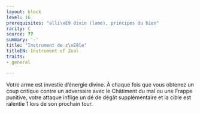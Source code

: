 ```yaml
---
layout: block
level: 16
prerequisites: "alli\xE9 divin (lame), principes du bien"
rarity: C
source: ??
summary: '-'
title: "Instrument de z\xE8le"
titleEN: Instrument of Zeal
traits:
- general

---
```


<p>Votre arme est investie d’énergie divine. À chaque fois que vous obtenez un coup critique contre un adversaire avec le Châtiment du mal ou une Frappe punitive, votre attaque inflige un dé de dégât supplémentaire et la cible est ralentie 1 lors de son prochain tour.</p>